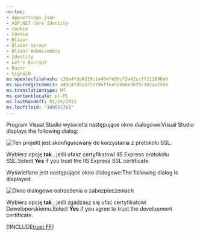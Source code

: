 ```yaml
---
no-loc:
- appsettings.json
- ASP.NET Core Identity
- cookie
- Cookie
- Blazor
- Blazor Server
- Blazor WebAssembly
- Identity
- Let's Encrypt
- Razor
- SignalR
ms.openlocfilehash: c38e4fdd4319c1e40efe80c73a42ccff211096a6
ms.sourcegitcommit: a49c47d5a573379effee5c6b6e36f5c302aa756b
ms.translationtype: MT
ms.contentlocale: pl-PL
ms.lasthandoff: 02/16/2021
ms.locfileid: "100551781"
---
```

<span data-ttu-id="e25eb-101">Program Visual Studio wyświetla następujące okno dialogowe:</span><span class="sxs-lookup"><span data-stu-id="e25eb-101">Visual Studio displays the following dialog:</span></span>

![Ten projekt jest skonfigurowany do korzystania z protokołu SSL.](~/getting-started/_static/trustCert.png)

<span data-ttu-id="e25eb-105">Wybierz opcję **tak** , jeśli ufasz certyfikatowi IIS Express protokołu SSL.</span><span class="sxs-lookup"><span data-stu-id="e25eb-105">Select **Yes** if you trust the IIS Express SSL certificate.</span></span>

<span data-ttu-id="e25eb-106">Wyświetlane jest następujące okno dialogowe:</span><span class="sxs-lookup"><span data-stu-id="e25eb-106">The following dialog is displayed:</span></span>

![Okno dialogowe ostrzeżenia o zabezpieczeniach](~/getting-started/_static/cert.png)

<span data-ttu-id="e25eb-108">Wybierz opcję **tak** , jeśli zgadzasz się ufać certyfikatowi Deweloperskiemu.</span><span class="sxs-lookup"><span data-stu-id="e25eb-108">Select **Yes** if you agree to trust the development certificate.</span></span>

[!INCLUDE[trust FF](~/includes/trust-ff.md)]